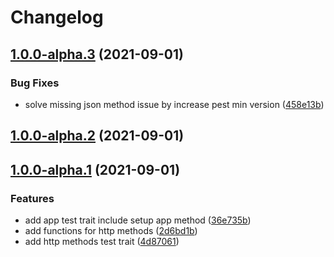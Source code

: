 # Changelog
## [1.0.0-alpha.3](https://github.com/nekofar/pest-plugin-slim/compare/v1.0.0-alpha.2...v1.0.0-alpha.3) (2021-09-01)


### Bug Fixes

* solve missing json method issue by increase pest min version ([458e13b](https://github.com/nekofar/pest-plugin-slim/commit/458e13b64c0f7ae610070862f2216220e35650c7))

## [1.0.0-alpha.2](https://github.com/nekofar/pest-plugin-slim/compare/v1.0.0-alpha.1...v1.0.0-alpha.2) (2021-09-01)

## [1.0.0-alpha.1](https://github.com/nekofar/pest-plugin-slim/compare/v1.0.0-alpha.0...v1.0.0-alpha.1) (2021-09-01)


### Features

* add app test trait include setup app method ([36e735b](https://github.com/nekofar/pest-plugin-slim/commit/36e735b082229d86f48021ab3877b9840f7dd450))
* add functions for http methods ([2d6bd1b](https://github.com/nekofar/pest-plugin-slim/commit/2d6bd1b14804c957cf496a915ec5398a10429642))
* add http methods test trait ([4d87061](https://github.com/nekofar/pest-plugin-slim/commit/4d8706149e7e21bf7999af2e84739a55158c8d5f))

